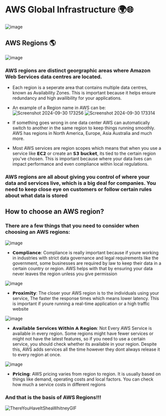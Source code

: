 # AWS Global Infrastructure 🌍🌐

![image](https://github.com/user-attachments/assets/9cdcf3fb-2570-42f2-b3fe-ff450e5ecf70)

## AWS Regions 🌎

![image](https://github.com/user-attachments/assets/cd4e77bb-00a5-4612-b8ce-8868d92dae0a)

### AWS regions are distinct georgraphic areas where Amazon Web Services data centres are located.

- Each region is a seperate area that contains multiple data centres, known as Availability Zones. This is important because it helps ensure redundancy and high availibility for your applications.

- An example of a Region name in AWS can be:
 ![Screenshot 2024-09-30 173256](https://github.com/user-attachments/assets/af66e43f-59ff-411e-9f7f-5940105cf951)
 ![Screenshot 2024-09-30 173314](https://github.com/user-attachments/assets/2b29457d-9637-4fc4-b2bd-89bc7122fb74)

- If something goes wrong in one data center AWS can automatically switch to another in the same region to keep things running smoothly. AWS has regions in North America, Europe, Asia Australia and much more.

- Most AWS services are region scopes which means that when you use a service like 𝗘𝗖𝟮 or create an 𝗦𝟯 𝗯𝘂𝗰𝗸𝗲𝘁, its tied to the certain region you've chosen. This is important because where your data lives can impact performance and even compliance within local regulations.

### AWS regions are all about giving you control of where your data and services live, which is a big deal for companies. You need to keep close eye on customers or follow certain rules about what data is stored 

## How to choose an AWS region? 

### There are a few things that you need to consider when choosing an AWS regions:

![image](https://github.com/user-attachments/assets/345bafc2-e36e-4260-a4c5-fd4ddee5a8e7)

- 𝗖𝗼𝗺𝗽𝗹𝗶𝗮𝗻𝗰𝗲: Compliance is really important because if youre working in industries with strict data governance and legal requirements like the government, some businesses are required by law to keep their data in a certain country or region. AWS helps with that by ensuring your data never leaves the region unless you give permission

![image](https://github.com/user-attachments/assets/b95be48f-64f8-4478-addb-a1d0748dcdc3)

- 𝗣𝗿𝗼𝘅𝗶𝗺𝗶𝘁𝘆: The closer your AWS region is to the individuals using your service, The faster the response times which means lower latency. This is important if youre running a real-time application or a high traffic website

 ![image](https://github.com/user-attachments/assets/5f923b35-d967-441f-ba07-cac3bc862ae8)

- 𝗔𝘃𝗮𝗶𝗹𝗮𝗯𝗹𝗲 𝗦𝗲𝗿𝘃𝗶𝗰𝗲𝘀 𝗪𝗶𝘁𝗵𝗶𝗻 𝗔 𝗥𝗲𝗴𝗶𝗼𝗻: Not Every AWS Service is available in every region. Some regions might have fewer services or might not have the latest features, so if you need to use a certain service, you should check whether its available in your region. Despite this, AWS adds services all the time however they dont always release it to every region at once.

![image](https://github.com/user-attachments/assets/32bd7368-d2e0-4699-b01b-a87f757d6eac)

- 𝗣𝗿𝗶𝗰𝗶𝗻𝗴: AWS pricing varies from region to region. It is usually based on things like demand, operating costs and local factors. You can check how much a service costs in different regions

### And that is the basis of AWS Regions!!!

![ThereYouHaveItSheaWhitneyGIF](https://github.com/user-attachments/assets/954b5ca2-0737-457d-89ca-66b16030e1af)

